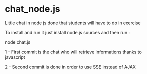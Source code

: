 chat_node.js
============

Little chat in node js done that students will have to do in exercise

To install and run it just install node.js sources and then run : 

node chat.js

1 - First commit is the chat who will retrieve informations thanks to javascript

2 - Second commit is done in order to use SSE instead of AJAX
